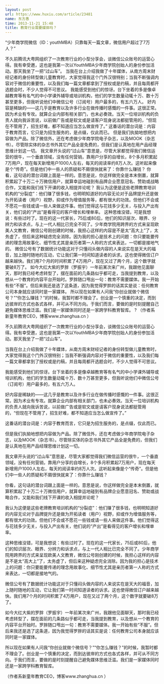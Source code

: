 ```yaml
---
layout: post
url: https://www.huxiu.com/article/23481
name: 东方愚
time: 2013-11-21 15:48
title: 教育行业需要媒体吗？
---
```

“少年商学院微信（ID：youthMBA）只靠每天一篇文章，微信用户超过了7万人？”

不久前腾讯大粤网组织了一次教育行业的小型分享会，谈微信公众账号的运营心得。我有幸受邀，这也是我第一次以YouthMBA少年商学院创始人的身份参加活动。那天我坐了一把“过山车”。 当我在台上介绍我做了十年媒体，从南方周末财经记者的身份转型做儿童教育时，大家觉得我这个门外汉很特别；当我不断强调内容对于微信的重要性，以及我们每一篇文章都拿到了授权或是约稿，并且每周都开选题会时，不少人觉得不可思议。 我能感受到他们的惊讶。台下坐着的多是像卓越教育等有名气的中小学课外辅导或培训机构，他们的学生数量动辄十万、数十万甚至更多，但我听说他们中微信公号（订阅号）用户最多的，有五六万人。 好内容是稀缺的——这几乎是教育以及许多行业在做传播时感慨的一件事。这很正常。因为术业有专攻。就算企业内部有相关部门，也未必奏效。当天一位培训机构的负责人就向我诉苦说，以前做广告或是软文或是请客户现身说法都挺管用的，“但现在不管用了，招生好难，都不知道应当怎么做宣传了。” 这番话的潜台词是：内容于教育而言，它只是为招生服务的，是点缀，仅此而已。 但是我们执拗地想把内容做为产品。除了微信外，还在考虑做少年商学院电子杂志，以及MOOK（杂志书）。尽管除实体的杂志书外其它产品全是免费的，但我们是认真地在用产品经理思维计划这一切。 我文章开头说的“过山车”意思是，尽管大家都觉得我们微信运营的很牛，一个垂直领域，没有任何营销，靠用户分享的自增长，8个多月积累起7万用户，现在每天新增用户1000人左右，每天的阅读率约8万人次。这听起来像是个“传奇”。但是他们中一些人的质疑和不屑很快就来了：你靠什么赚钱？ 你看，这句话的潜台词跟上面是一样的。意思是说，你这样做完全是本末倒置，就算积累起了十万二十万微信用户，就算幸运地碰到有品牌企业愿意冠名、赞助或战略合作，又能和我们线下开课的收入相提并论呢？ 我认为这便是这些老牌教育培训机构的“分裂症”：他们赚了很多钱，也明明知道好的内容无论对于品牌提升还是做为开拓读者（用户）视野，抑或作为增值服务等，都有很大的功效。但他们不会或不愿花一些钱或请一些人来做这件事。他们觉得这与花钱多少无关，与投入产出有关，他们说的“产出”是看得见的客户增长和埋单率。 这种思维没错，可是我想说：有些过时了。现在的这一代家长，75后或80后，他们的知识层次、眼界、分辨力和诉求点，与上一代人相比已完全不同了。少年商学院用跨界的方式来呈现欧美人文教育，微信公号刚创建的时候，我担心这样的内容是不是太“高大上”了，太务虚了，但后来这种疑虑完全消除。因为我的担心是技术上的问题：你只要能要传递的理念用故事化、细节性尤其是亲历者第一人称的方式来表达，一切都是接地气的。 微信公号有了数据统计功能这对于只懂闷头做内容的人来说实在是天大的福音，加上随时随地的互动，它让我们第一时间知道读者的诉求。这也使得微信订户越来越快。我们用7个月的时间积累了4万用户，现在又过了两个月，这个数字就要破8万了。 如今大红大紫的罗胖（罗振宇）一年前某次来广州，我跟他见面聊天，那时我已经考虑转型了，摆在面前的几条路似乎都可走，当我提到教育，以及想从一个教育的内容平台开始时。罗胖随口甩出一句：教育不需要媒体。我一开始有些“不服”。但后来我还是选了这条道，因为我觉得罗胖的话其实是说：任何教育公司本身就应该同时是一家媒体。 所以现在如果有人问我“你创业就做个微信号？”“你怎么赚钱？”的时候，我暂时都不理会了。创业是一个慎重的决定，而到达彼岸的方式也各式各样，并可从不同方向。于我们而言，要做的是时刻提醒自己避免媒体思维泛滥。我们是一家媒体同时还是一家跨学科教育智库。 ? （作者系新童年教育CEO，博客www.zhanghua.cn ）

不久前腾讯大粤网组织了一次教育行业的小型分享会，谈微信公众账号的运营心得。我有幸受邀，这也是我第一次以YouthMBA少年商学院创始人的身份参加活动。那天我坐了一把“过山车”。

当我在台上介绍我做了十年媒体，从南方周末财经记者的身份转型做儿童教育时，大家觉得我这个门外汉很特别；当我不断强调内容对于微信的重要性，以及我们每一篇文章都拿到了授权或是约稿，并且每周都开选题会时，不少人觉得不可思议。

我能感受到他们的惊讶。台下坐着的多是像卓越教育等有名气的中小学课外辅导或培训机构，他们的学生数量动辄十万、数十万甚至更多，但我听说他们中微信公号（订阅号）用户最多的，有五六万人。

好内容是稀缺的——这几乎是教育以及许多行业在做传播时感慨的一件事。这很正常。因为术业有专攻。就算企业内部有相关部门，也未必奏效。当天一位培训机构的负责人就向我诉苦说，以前做广告或是软文或是请客户现身说法都挺管用的，“但现在不管用了，招生好难，都不知道应当怎么做宣传了。”

这番话的潜台词是：内容于教育而言，它只是为招生服务的，是点缀，仅此而已。

但是我们执拗地想把内容做为产品。除了微信外，还在考虑做少年商学院电子杂志，以及MOOK（杂志书）。尽管除实体的杂志书外其它产品全是免费的，但我们是认真地在用产品经理思维计划这一切。

我文章开头说的“过山车”意思是，尽管大家都觉得我们微信运营的很牛，一个垂直领域，没有任何营销，靠用户分享的自增长，8个多月积累起7万用户，现在每天新增用户1000人左右，每天的阅读率约8万人次。这听起来像是个“传奇”。但是他们中一些人的质疑和不屑很快就来了：你靠什么赚钱？

你看，这句话的潜台词跟上面是一样的。意思是说，你这样做完全是本末倒置，就算积累起了十万二十万微信用户，就算幸运地碰到有品牌企业愿意冠名、赞助或战略合作，又能和我们线下开课的收入相提并论呢？

我认为这便是这些老牌教育培训机构的“分裂症”：他们赚了很多钱，也明明知道好的内容无论对于品牌提升还是做为开拓读者（用户）视野，抑或作为增值服务等，都有很大的功效。但他们不会或不愿花一些钱或请一些人来做这件事。他们觉得这与花钱多少无关，与投入产出有关，他们说的“产出”是看得见的客户增长和埋单率。

这种思维没错，可是我想说：有些过时了。现在的这一代家长，75后或80后，他们的知识层次、眼界、分辨力和诉求点，与上一代人相比已完全不同了。少年商学院用跨界的方式来呈现欧美人文教育，微信公号刚创建的时候，我担心这样的内容是不是太“高大上”了，太务虚了，但后来这种疑虑完全消除。因为我的担心是技术上的问题：你只要能要传递的理念用故事化、细节性尤其是亲历者第一人称的方式来表达，一切都是接地气的。

微信公号有了数据统计功能这对于只懂闷头做内容的人来说实在是天大的福音，加上随时随地的互动，它让我们第一时间知道读者的诉求。这也使得微信订户越来越快。我们用7个月的时间积累了4万用户，现在又过了两个月，这个数字就要破8万了。

如今大红大紫的罗胖（罗振宇）一年前某次来广州，我跟他见面聊天，那时我已经考虑转型了，摆在面前的几条路似乎都可走，当我提到教育，以及想从一个教育的内容平台开始时。罗胖随口甩出一句：教育不需要媒体。我一开始有些“不服”。但后来我还是选了这条道，因为我觉得罗胖的话其实是说：任何教育公司本身就应该同时是一家媒体。

所以现在如果有人问我“你创业就做个微信号？”“你怎么赚钱？”的时候，我暂时都不理会了。创业是一个慎重的决定，而到达彼岸的方式也各式各样，并可从不同方向。于我们而言，要做的是时刻提醒自己避免媒体思维泛滥。我们是一家媒体同时还是一家跨学科教育智库。

（作者系新童年教育CEO，博客www.zhanghua.cn ）

